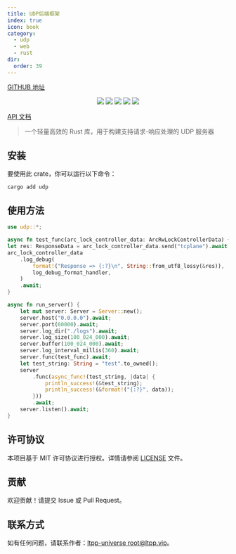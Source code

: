 ```yaml
---
title: UDP后端框架
index: true
icon: book
category:
  - udp
  - web
  - rust
dir:
  order: 39
---
```


<Share colorful />

[GITHUB 地址](https://github.com/ltpp-universe/udp)

<center>

[![](https://img.shields.io/crates/v/udp.svg)](https://crates.io/crates/udp)
[![](https://img.shields.io/crates/d/udp.svg)](https://img.shields.io/crates/d/udp.svg)
[![](https://docs.rs/udp/badge.svg)](https://docs.rs/udp)
[![](https://github.com/ltpp-universe/udp/workflows/Rust/badge.svg)](https://github.com/ltpp-universe/udp/actions?query=workflow:Rust)
[![](https://img.shields.io/crates/l/udp.svg)](./LICENSE)

</center>

[API 文档](https://docs.rs/udp/latest/udp/)

> 一个轻量高效的 Rust 库，用于构建支持请求-响应处理的 UDP 服务器

## 安装

要使用此 crate，你可以运行以下命令：

```shell
cargo add udp
```

## 使用方法

```rust
use udp::*;

async fn test_func(arc_lock_controller_data: ArcRwLockControllerData) {
let res: ResponseData = arc_lock_controller_data.send("tcplane").await.unwrap();
arc_lock_controller_data
    .log_debug(
        format!("Response => {:?}\n", String::from_utf8_lossy(&res)),
        log_debug_format_handler,
    )
    .await;
}

async fn run_server() {
    let mut server: Server = Server::new();
    server.host("0.0.0.0").await;
    server.port(60000).await;
    server.log_dir("./logs").await;
    server.log_size(100_024_000).await;
    server.buffer(100_024_000).await;
    server.log_interval_millis(360).await;
    server.func(test_func).await;
    let test_string: String = "test".to_owned();
    server
        .func(async_func!(test_string, |data| {
            println_success!(&test_string);
            println_success!(&format!("{:?}", data));
        }))
        .await;
    server.listen().await;
}
```

## 许可协议

本项目基于 MIT 许可协议进行授权。详情请参阅 [LICENSE](LICENSE) 文件。

## 贡献

欢迎贡献！请提交 Issue 或 Pull Request。

## 联系方式

如有任何问题，请联系作者：[ltpp-universe <root@ltpp.vip>](mailto:root@ltpp.vip)。

<Bottom />
